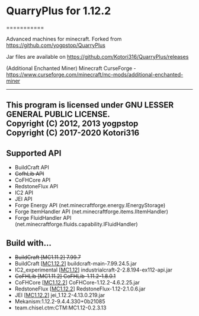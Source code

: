 # QuarryPlus for 1.12.2
===========

Advanced machines for minecraft.
Forked from https://github.com/yogpstop/QuarryPlus

Jar files are available on https://github.com/Kotori316/QuarryPlus/releases

(Additional Enchanted Miner)
Minecraft CurseForge - https://www.curseforge.com/minecraft/mc-mods/additional-enchanted-miner

---
This program is licensed under GNU LESSER GENERAL PUBLIC LICENSE.  
Copyright (C) 2012, 2013 yogpstop  
Copyright (C) 2017-2020 Kotori316
---

Supported API
-------------
* BuildCraft API
* ~~CofhLib API~~ 
* CoFHCore API
* RedstoneFlux API
* IC2 API
* JEI API
* Forge Energy API (net.minecraftforge.energy.IEnergyStorage)
* Forge ItemHandler API (net.minecraftforge.items.IItemHandler)
* Forge FluidHandler API (net.minecraftforge.fluids.capability.IFluidHandler)

Build with...
-------------
* ~~BuildCraft [MC1.11.2] 7.99.7~~
* BuildCraft [[MC1.12.2](https://minecraft.curseforge.com/projects/buildcraft)] buildcraft-main-7.99.24.5.jar
* IC2\_experimental [[MC1.12](http://jenkins.ic2.player.to/job/IC2_112/)] industrialcraft-2-2.8.194-ex112-api.jar
* ~~CoFHLib [MC1.11.2] CoFHLib-1.11.2-1.8.0.1~~
* CoFHCore [[MC1.12.2](https://minecraft.curseforge.com/projects/cofhcore)] CoFHCore-1.12.2-4.6.2.25.jar
* RedstoneFlux [[MC1.12.2](https://minecraft.curseforge.com/projects/redstone-flux)] RedstoneFlux-1.12-2.1.0.6.jar
* JEI [[MC1.12.2](https://minecraft.curseforge.com/projects/jei)] jei_1.12.2-4.13.0.219.jar
* Mekanism:1.12.2-9.4.4.330+0b21085
* team.chisel.ctm:CTM:MC1.12-0.2.3.13
